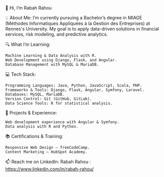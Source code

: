 👋 Hi, I’m Rabah Rahou

💡 About Me:
I’m currently pursuing a Bachelor’s degree in MIAGE (Méthodes Informatiques Appliquées à la Gestion des Entreprises) at Rennes's University. My goal is to apply data-driven solutions in financial services, risk modeling, and predictive analytics.

🔍 What I’m Learning:

    Machine Learning & Data Analysis with R.
    Web Development using Django, Flask, and Angular.
    Database Management with MySQL & MariaDB.

💻 Tech Stack:

    Programming Languages: Java, Python, JavaScript, Scala, PHP.
    Frameworks & Tools: Django, Flask, Angular, Symfony, Laravel.
    Databases: MySQL, MariaDB.
    Version Control: Git (GitHub, GitLab).
    Data Science Tools: R for statistical analysis.

🚀 Projects & Experience:

    Web development experience with Angular & Symfony.
    Data analysis with R and Python.

📚 Certifications & Training:

    Responsive Web Design – freeCodeCamp.
    Content Marketing – HubSpot Academy.


📫 Reach me on LinkedIn: Rabah Rahou : https://www.linkedin.com/in/rabah-rahou/ 
<!---
RabahRahou/RabahRahou is a ✨ special ✨ repository because its `README.md` (this file) appears on your GitHub profile.
You can click the Preview link to take a look at your changes.
--->
